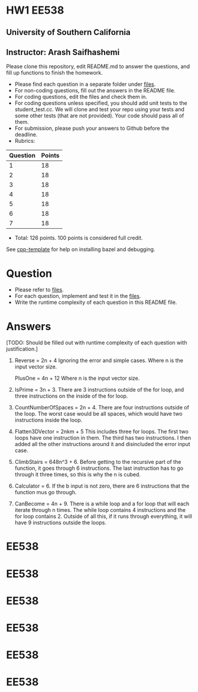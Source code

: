 # HW1 EE538
## University of Southern California
## Instructor: Arash Saifhashemi

Please clone this repository, edit README.md to answer the questions, and fill up functions to finish the homework.

- Please find each question in a separate folder under [files](/files).
- For non-coding questions, fill out the answers in the README file.
- For coding questions, edit the files and check them in.
- For coding questions unless specified, you should add unit tests to the student_test.cc.
  We will clone and test your repo using your tests and some other tests (that are not provided). Your code should pass all of them.
- For submission, please push your answers to Github before the deadline.
- Rubrics:
  
| Question | Points |
| -------- | ------ |
| 1        | 18     |
| 2        | 18     |
| 3        | 18     |
| 4        | 18     |
| 5        | 18     |
| 6        | 18     |
| 7        | 18     |

- Total: 126 points. 100 points is considered full credit.


See [cpp-template](https://github.com/ourarash/cpp-template) for help on installing bazel and debugging.

# Question
- Please refer to [files](/files).
- For each question, implement and test it in the [files](/files).
- Write the runtime complexity of each question in this README file.

# Answers
[TODO: Should be filled out with runtime complexity of each question with justification.]

1. Reverse = 2n + 4
   Ignoring the error and simple cases.
   Where n is the input vector size.

   PlusOne = 4n + 12
   Where n is the input vector size.

2. IsPrime = 3n + 3. There are 3 instructions outside of the for loop, and three instructions on the inside of the for loop.
3. CountNumberOfSpaces = 2n + 4. There are four instructions outside of the loop. The worst case would be all spaces, which would have two instructions
  inside the loop.
4. Flatten3DVector = 2nkm + 5
   This includes three for loops. The first two loops have one instruction in them. The third has two instructions.
   I then added all the other instructions around it and disincluded the error input case.
5. ClimbStairs = 648n^3 + 6. Before getting to the recursive part of the function, it goes through 6 instructions. The last instruction has to go through
    it three times, so this is why the n is cubed.
6. Calculator = 6. If the b input is not zero, there are 6 instructions that the function mus go through.
7. CanBecome = 4n + 9. There is a while loop and a for loop that will each iterate through n times. The while loop contains 4 instructions and the 
    for loop contains 2. Outside of all this, if it runs through everything, it will have 9 instructions outside the loops.
   
# EE538
# EE538
# EE538
# EE538
# EE538
# EE538


